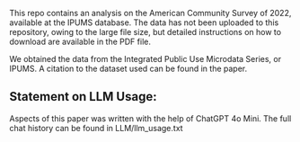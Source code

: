 This repo contains an analysis on the American Community Survey of 2022, available at the IPUMS database. The data has not been uploaded to this repository, owing to the large file size, but detailed instructions on how to download are available in the PDF file.

We obtained the data from the Integrated Public Use Microdata Series, or IPUMS. A citation to the dataset used can be found in the paper.

## Statement on LLM Usage: 
Aspects of this paper was written with the help of ChatGPT 4o Mini. The full chat history can be found in LLM/llm_usage.txt
